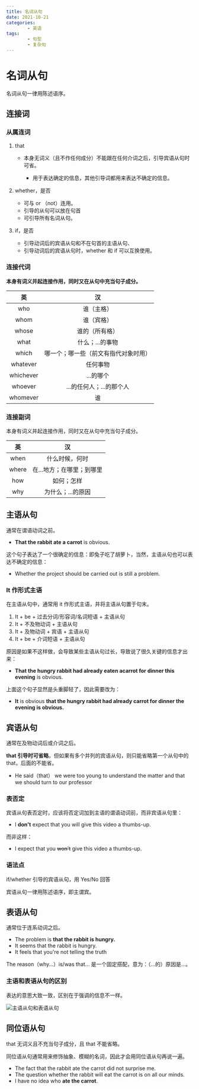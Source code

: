 ```yaml
---
title: 名词从句
date: 2021-10-21
categories:
        - 英语
tags:
        - 句型
        - 复杂句
---
```


# 名词从句

名词从句一律用陈述语序。

## 连接词

### 从属连词

1. that

   - 本身无词义（且不作任何成分）不能跟在任何介词之后，引导宾语从句时可省。
   
   
      - 用于表达确定的信息，其他引导词都用来表达不确定的信息。
   
2. whether，是否

   
      - 可与 or （not）连用。
      - 引导的从句可以放在句首
      - 可引导所有名词从句。


3. if，是否

   
      - 引导动词后的宾语从句和不在句首的主语从句、
      -  引导动词后的宾语从句时，whether 和 if 可以互换使用。


### 连接代词

**本身有词义并起连接作用，同时又在从句中充当句子成分。**

|    英     |                  汉                  |
| :-------: | :----------------------------------: |
|    who    |              谁（主格）              |
|   whom    |              谁（宾格）              |
|   whose   |            谁的（所有格）            |
|   what    |           什么；...的事物            |
|   which   | 哪一个；哪一些（前文有指代对象时用） |
| whatever  |               任何事物               |
| whichever |              ...的哪个               |
|  whoever  |       ...的任何人；...的那个人       |
| whomever  |                  谁                  |

### 连接副词

本身有词义并起连接作用，同时又在从句中充当句子成分。

|  英   |            汉             |
| :---: | :-----------------------: |
| when  |      什么时候，何时       |
| where | 在...地方；在哪里；到哪里 |
|  how  |        如何；怎样         |
|  why  |     为什么；...的原因     |

## 主语从句

通常在谓语动词之前。

- **That the rabbit ate a carrot** is obvious.

这个句子表达了一个很确定的信息：即兔子吃了胡萝卜，当然，主语从句也可以表达不确定的信息：

- Whether the project should be carried out is still a problem.

### It 作形式主语

在主语从句中，通常用 it 作形式主语，并将主语从句置于句末。

1.  It + be + 过去分词/形容词/名词短语 + 主语从句
2. It  + 不及物动词 + 主语从句
3. It + 及物动词 + 宾语 + 主语从句
4. It + be + 介词短语 + 主语从句

原因是如果不这样做，会导致某些主语从句过长，导致说了很久关键的信息才出来：

- **That the hungry rabbit had already eaten acarrot for dinner this evening** is obvious.

上面这个句子显然是头重脚轻了，因此需要改为：

- **It** is obvious **that the hungry rabbit had already carrot for dinner the evening is obvious.**

## 宾语从句

通常在及物动词后或介词之后。

**that 引导时可省略**，但如果有多个并列的宾语从句，则只能省略第一个从句中的 that，后面的不能省。

- He said（that） we were too young to understand the matter and that we should turn to our professor

### 表否定

宾语从句表否定时，应该将否定词加到主语的谓语动词前，而非宾语从句里：

- l **don't** expect that you will give this video a thumbs-up.

而非这样：

- l expect that you ~~won't~~ give this video a thumbs-up.

### 语法点

if/whether 引导的宾语从句，用 Yes/No 回答

宾语从句一律用陈述语序，即主谓宾。

## 表语从句

通常位于连系动词之后。

- The problem is **that the rabbit is hungry.**
- lt seems that the rabbit is hungry.
- lt feels that you're not telling the truth

The reason（why...）is/was that... 是一个固定搭配，意为：（...的）原因是...。

### 主语和表语从句的区别

表达的意思大致一致，区别在于强调的信息不一样。

![主语从句和表语从句](https://gallery.yxzi.xyz/galleries/2022/09/14/%E4%B8%BB%E8%AF%AD%E4%BB%8E%E5%8F%A5%E5%92%8C%E8%A1%A8%E8%AF%AD%E4%BB%8E%E5%8F%A5.png)



## 同位语从句

that 无词义且不充当句子成分，且 that 不能省略。

同位语从句通常用来修饰抽象、模糊的名词，因此才会用同位语从句再说一遍。

- The fact that the rabbit ate the carrot did not surprise me.
- The question whether the rabbit will eat the carrot is on all our minds.
- l have no idea who **ate the carrot**.

